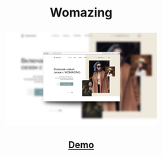 <h1 align="center">Womazing</h1>
<h2 align="center">

</h2>

<p align="center"><img src="./assets/img/readme/mockup-1.jpg" width="70%"></p>

<h2 align="center"><a  href="https://akkeluck.github.io/womazing-shop/index.html">Demo</a></h2>
